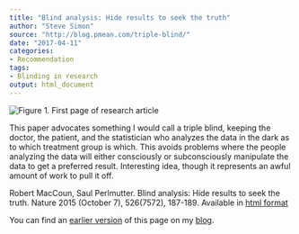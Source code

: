 ```yaml
---
title: "Blind analysis: Hide results to seek the truth"
author: "Steve Simon"
source: "http://blog.pmean.com/triple-blind/"
date: "2017-04-11"
categories:
- Recommendation
tags:
- Blinding in research
output: html_document
---
```


![Figure 1. First page of research article](http://www.pmean.com/new-images/17/triple-blind01.png)

<div class="notes">

This paper advocates something I would call a triple blind, keeping the doctor, the patient, and the statistician who analyzes the data in the dark as to which treatment group is which. This avoids problems where the people analyzing the data will either consciously or subconsciously manipulate the data to get a preferred result. Interesting idea, though it represents an awful amount of work to pull it off.

Robert MacCoun, Saul Perlmutter. Blind analysis: Hide results to seek the truth. Nature 2015 (October 7), 526(7572), 187-189. Available in [html format][mac1]

You can find an [earlier version][sim1] of this page on my [blog][sim2].

[sim1]: http://blog.pmean.com/triple-blind/
[sim2]: http://blog.pmean.com

[mac1]: http://www.nature.com/news/blind-analysis-hide-results-to-seek-the-truth-1.18510

</div>



